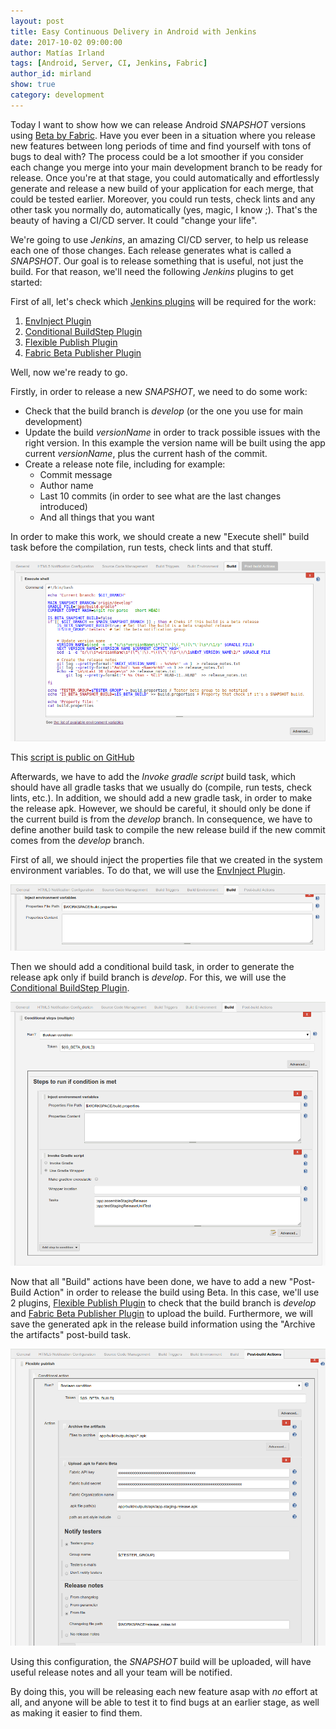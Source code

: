 ```yaml
---
layout: post
title: Easy Continuous Delivery in Android with Jenkins
date: 2017-10-02 09:00:00
author: Matías Irland
tags: [Android, Server, CI, Jenkins, Fabric]
author_id: mirland
show: true
category: development
---
```


Today I want to show how we can release Android *SNAPSHOT* versions using [Beta by Fabric](https://docs.fabric.io/android/beta/overview.html).
Have you ever been in a situation where you release new features between long periods of time and find yourself with tons of bugs to deal with? The process could be a lot smoother if you consider each change you merge into your main development branch to be ready for release. Once you're at that stage, you could automatically and effortlessly generate and release a new build of your application for each merge, that could be tested earlier. Moreover, you could run tests, check lints and any other task you normally do, automatically (yes, magic, I know ;). That's the beauty of having a CI/CD server. It could "change your life".

We're going to use _Jenkins_, an amazing CI/CD server, to help us release each one of those changes. Each release generates what is called a _SNAPSHOT_. Our goal is to release something that is useful, not just the build. For that reason, we'll need the following _Jenkins_ plugins to get started:

First of all, let's check which [Jenkins plugins](https://wiki.jenkins.io/display/JENKINS/Plugins) will be required for the work:

1. [EnvInject Plugin](https://wiki.jenkins.io/display/JENKINS/EnvInject+Plugin)
2. [Conditional BuildStep Plugin](https://wiki.jenkins.io/display/JENKINS/Conditional+BuildStep+Plugin)
3. [Flexible Publish Plugin](https://wiki.jenkins.io/display/JENKINS/Flexible+Publish+Plugin)
4. [Fabric Beta Publisher Plugin](https://wiki.jenkins.io/display/JENKINS/Fabric+Beta+Publisher+Plugin)


Well, now we're ready to go.

Firstly, in order to release a new _SNAPSHOT_, we need to do some work:

* Check that the build branch is _develop_ (or the one you use for main development)
* Update the build _versionName_ in order to track possible issues with the right version. In this example the version name will be built using the app current _versionName_, plus the current hash of the commit.
* Create a release note file, including for example:
  * Commit message
  * Author name
  * Last 10 commits (in order to see what are the last changes introduced)
  * And all things that you want

In order to make this work, we should create a new "Execute shell" build task before the compilation, run tests, check lints and that stuff.

<img src="/images/jenkins-snapshot/1-shell_script.png" />

This [script is public on GitHub](https://gist.github.com/matir91/5a8c24196c0fd4408adaabfdab6f198a)

Afterwards, we have to add the _Invoke gradle script_ build task, which should have all gradle tasks that we usually do (compile, run tests, check lints, etc.). In addition, we should add a new gradle task, in order to make the release apk. However, we should be careful, it should only be done if the current build is from the _develop_ branch. In consequence, we have to define another build task to compile the new release build if the new commit comes from the _develop_ branch.

First of all, we should inject the properties file that we created in the system environment variables. To do that, we will use the [EnvInject Plugin](https://wiki.jenkins.io/display/JENKINS/EnvInject+Plugin).

<img src="/images/jenkins-snapshot/2-inject_variables.png" />

Then we should add a conditional build task, in order to generate the release apk only if build branch is _develop_. For this, we will use the [Conditional BuildStep Plugin](https://wiki.jenkins.io/display/JENKINS/Conditional+BuildStep+Plugin).

<img src="/images/jenkins-snapshot/3-build.png" />

Now that all "Build" actions have been done, we have to add a new "Post-Build Action" in order to release the build using Beta. In this case, we'll use 2 plugins, [Flexible Publish Plugin](https://wiki.jenkins.io/display/JENKINS/Flexible+Publish+Plugin) to check that the build branch is _develop_ and [Fabric Beta Publisher Plugin](https://wiki.jenkins.io/display/JENKINS/Fabric+Beta+Publisher+Plugin) to upload the build. Furthermore, we will save the generated apk in the release build information using the "Archive the artifacts" post-build task.

<img src="/images/jenkins-snapshot/4-release.png" />

Using this configuration, the _SNAPSHOT_ build will be uploaded, will have useful release notes and all your team will be notified.

By doing this, you will be releasing each new feature asap with *no* effort at all, and anyone will be able to test it to find bugs at an earlier stage, as well as making it easier to find them.
